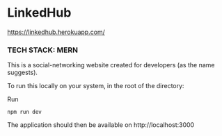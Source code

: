 # LinkedHub

https://linkedhub.herokuapp.com/

### TECH STACK: MERN

This is a social-networking website created for developers (as the name suggests).

To run this locally on your system, in the root of the directory:

Run

``` npm run dev ```

The application should then be available on http://localhost:3000

